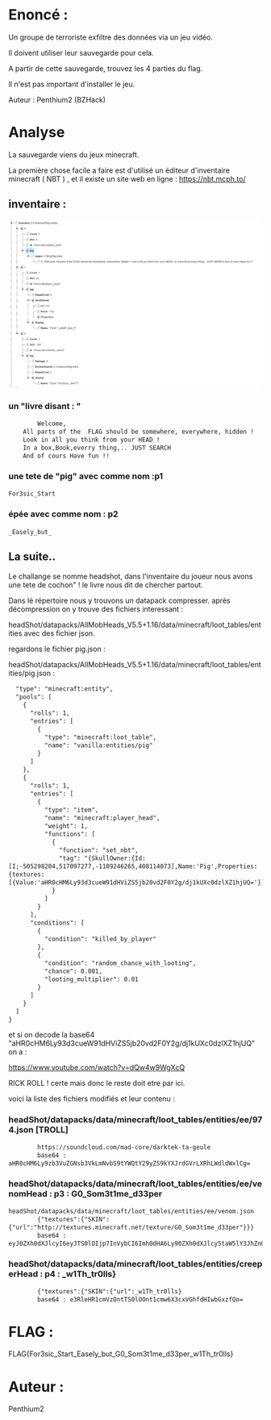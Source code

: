 # Enoncé :
Un groupe de terroriste exfiltre des données via un jeu vidéo. 

Il doivent utiliser leur sauvegarde pour cela.


A partir de cette sauvegarde, trouvez les 4 parties du flag.

Il n'est pas important d'installer le jeu.

Auteur : Penthium2 (BZHack)

# Analyse

La sauvegarde viens du jeux minecraft.

La première chose facile a faire est d'utilisé un éditeur d'inventaire minecraft ( NBT ) , et il existe un site web en ligne : https://nbt.mcph.to/

## inventaire :

![](nbt.png)

### un "livre disant : "
	
			Welcome,
		All parts of the  FLAG should be somewhere, everywhere, hidden !
		Look in all you think from your HEAD !
		In a box,Book,everry thing,.. JUST SEARCH
		And of cours Have fun !!

### une tete de "pig" avec comme nom :p1 

	For3sic_Start

### épée avec comme nom : p2

	_Easely_but_




## La suite..

Le challange se nomme headshot, dans l'inventaire du joueur nous avons une tete de cochon" ! le livre nous dit de chercher partout. 

Dans lé répertoire nous y trouvons un datapack compresser. après décompression on y trouve des fichiers interessant :

headShot/datapacks/AllMobHeads_V5.5+1.16/data/minecraft/loot_tables/entities avec des fichier json.

regardons le fichier pig.json :

headShot/datapacks/AllMobHeads_V5.5+1.16/data/minecraft/loot_tables/entities/pig.json :
```{
  "type": "minecraft:entity",
  "pools": [
    {
      "rolls": 1,
      "entries": [
        {
          "type": "minecraft:loot_table",
          "name": "vanilla:entities/pig"
        }
      ]
    },
    {
      "rolls": 1,
      "entries": [
        {
          "type": "item",
          "name": "minecraft:player_head",
          "weight": 1,
          "functions": [
            {
              "function": "set_nbt",
              "tag": "{SkullOwner:{Id:[I;-505298204,517097277,-1109246265,408114073],Name:'Pig',Properties:{textures:[{Value:'aHR0cHM6Ly93d3cueW91dHViZS5jb20vd2F0Y2g/dj1kUXc0dzlXZ1hjUQ='}]}}}"
            }
          ]
        }
      ],
      "conditions": [
        {
          "condition": "killed_by_player"
        },
        {
          "condition": "random_chance_with_looting",
          "chance": 0.001,
          "looting_multiplier": 0.01
        }
      ]
    }
  ]
}
```
et si on decode la base64 "aHR0cHM6Ly93d3cueW91dHViZS5jb20vd2F0Y2g/dj1kUXc0dzlXZ1hjUQ" on a : 

https://www.youtube.com/watch?v=dQw4w9WgXcQ

RICK ROLL ! certe mais donc le reste doit etre par ici.

voici la liste des fichiers modifiés et leur contenu : 


### headShot/datapacks/data/minecraft/loot_tables/entities/ee/974.json [TROLL] 

			https://soundcloud.com/mad-core/darktek-ta-geule
			base64 : aHR0cHM6Ly9zb3VuZGNsb3VkLmNvbS9tYWQtY29yZS9kYXJrdGVrLXRhLWdldWxlCg=


### headShot/datapacks/data/minecraft/loot_tables/entities/ee/venomHead : p3 : G0_Som3t1me_d33per

	headShot/datapacks/data/minecraft/loot_tables/entities/ee/venom.json 
			{"textures":{"SKIN":{"url":"http://textures.minecraft.net/texture/G0_Som3t1me_d33per"}}}
			base64 : eyJ0ZXh0dXJlcyI6eyJTS0lOIjp7InVybCI6Imh0dHA6Ly90ZXh0dXJlcy5taW5lY3JhZnQubmV0L3RleHR1cmUvRzBfU29tM3QxbWVfZDMzcGVyIn19fQo

### headShot/datapacks/data/minecraft/loot_tables/entities/creeperHead : p4 : _w1Th_tr0lls}
			{"textures":{"SKIN":{"url":_w1Th_tr0lls}
			base64 : e3RleHR1cmVzOntTS0lOOnt1cmw6X3cxVGhfdHIwbGxzfQo=


# FLAG :
FLAG{For3sic_Start_Easely_but_G0_Som3t1me_d33per_w1Th_tr0lls}

# Auteur : 

Penthium2